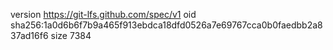 version https://git-lfs.github.com/spec/v1
oid sha256:1a0d6b6f7b9a465f913ebdca18dfd0526a7e69767cca0b0faedbb2a837ad16f6
size 7384
